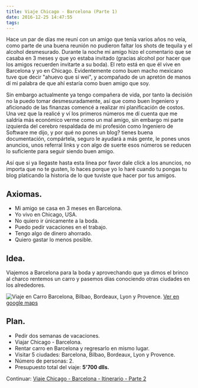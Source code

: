 ```yaml
---
title: Viaje Chicago - Barcelona (Parte 1)
date: 2016-12-25 14:47:55
tags:
---
```

Hace un par de días me reuní con un amigo que tenía varios años no veía, como parte de una buena reunión no pudieron faltar los shots de tequila y el alcohol desmesurado. Durante la noche mi amigo hizo el comentario que se casaba en 3 meses y que yo estaba invitado (gracias alcohol por hacer que los amigos recuerden invitarte a su boda). El reto está en que él vive en Barcelona y yo en Chicago. Evidentemente como buen macho mexicano tuve que decir "ahuevo que sí wei", y acompañado de un apretón de manos dí mi palabra de que ahí estaría como buen amigo que soy.

Sin embargo actualmente ya tengo compañera de vida, por tanto la decisión no la puedo tomar desmesuradamente, así que como buen Ingeniero y aficionado de las finanzas comencé a realizar mi planificación de costos. Una vez que la realicé y ví los primeros números me dí cuenta que me saldría más económico verme como un mal amigo, sin embargo mi parte izquierda del cerebro respaldada de mi profesión como Ingeniero de Software me dijo, y por qué no pones un blog? tienes buena documentación, compártela, seguro le ayudará a más gente, le pones unos anuncios, unos referral links y con algo de suerte esos números se reducen lo suficiente para seguir siendo buen amigo.

Así que si ya llegaste hasta esta línea por favor dale click a los anuncios, no importa que no te gusten, lo haces porque yo lo haré cuando tu pongas tu blog platicando la historia de lo que tuviste que hacer por tus amigos.

## Axiomas.

- Mi amigo se casa en 3 meses en Barcelona.
- Yo vivo en Chicago, USA.
- No quiero ir únicamente a la boda.
- Puedo pedir vacaciones en el trabajo.
- Tengo algo de dinero ahorrado.
- Quiero gastar lo menos posible.

## Idea.

Viajemos a Barcelona para la boda y aprovechando que ya dimos el brinco al charco rentemos un carro y pasemos días conociendo otras ciudades en los alrededores.

![Viaje en Carro Barcelona, Bilbao, Bordeaux, Lyon y Provence.](/images/mapa.png)
[Ver en google maps](https://www.google.com/maps/dir/Barcelona,+Spain/Bilbao,+Spain/Bordeaux,+France/Lyon,+France/Provence,+France/Barcelona,+Spain/@43.6035796,-0.6060627,7z/data=!3m1!4b1!4m38!4m37!1m5!1m1!1s0x12a49816718e30e5:0x44b0fb3d4f47660a!2m2!1d2.1734035!2d41.3850639!1m5!1m1!1s0xd4e4e27664b89b9:0x6534acc41e95a645!2m2!1d-2.9349852!2d43.2630126!1m5!1m1!1s0xd5527e8f751ca81:0x796386037b397a89!2m2!1d-0.57918!2d44.837789!1m5!1m1!1s0x47f4ea516ae88797:0x408ab2ae4bb21f0!2m2!1d4.835659!2d45.764043!1m5!1m1!1s0x47f47fdfc9e0f5ad:0x44eefb3a98b5f62d!2m2!1d6.2116438!2d44.0144936!1m5!1m1!1s0x12a49816718e30e5:0x44b0fb3d4f47660a!2m2!1d2.1734035!2d41.3850639!3e0?hl=en "Viaje en Carro Barcelona, Bilbao, Bordeaux, Lyon y Provence.")

## Plan.

- Pedir dos semanas de vacaciones.
- Viajar Chicago - Barcelona.
- Rentar carro en Barcelona y regresarlo en mismo lugar.
- Visitar 5 ciudades: Barcelona, Bilbao, Bordeaux, Lyon y Provence.
- Número de personas: 2.
- Presupuesto total del viaje: **5'700 dlls.**

Continuar: [Viaje Chicago - Barcelona - Itinerario - Parte 2](http://www.jimmyjumps.com/2016/12/26/Viaje-Chicago-Barcelona-Itinerario-A-Parte-2/)
